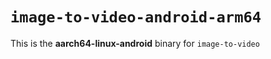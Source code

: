 # `image-to-video-android-arm64`

This is the **aarch64-linux-android** binary for `image-to-video`
